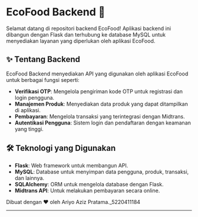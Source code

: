 # EcoFood Backend 🚀

Selamat datang di repositori backend EcoFood! Aplikasi backend ini dibangun dengan Flask dan terhubung ke database MySQL untuk menyediakan layanan yang diperlukan oleh aplikasi EcoFood.

## ✨ Tentang Backend

EcoFood Backend menyediakan API yang digunakan oleh aplikasi EcoFood untuk berbagai fungsi seperti:

- **Verifikasi OTP**: Mengelola pengiriman kode OTP untuk registrasi dan login pengguna.
- **Manajemen Produk**: Menyediakan data produk yang dapat ditampilkan di aplikasi.
- **Pembayaran**: Mengelola transaksi yang terintegrasi dengan Midtrans.
- **Autentikasi Pengguna**: Sistem login dan pendaftaran dengan keamanan yang tinggi.

## 🛠️ Teknologi yang Digunakan

- **Flask**: Web framework untuk membangun API.
- **MySQL**: Database untuk menyimpan data pengguna, produk, transaksi, dan lainnya.
- **SQLAlchemy**: ORM untuk mengelola database dengan Flask.
- **Midtrans API**: Untuk melakukan pembayaran secara online.

Dibuat dengan ❤️ oleh Ariyo Aziz Pratama._5220411184

---

